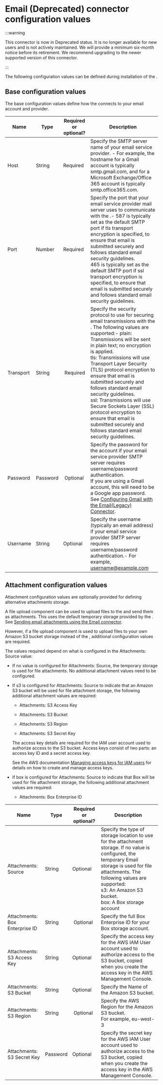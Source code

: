 # Email (Deprecated) connector configuration values

<head>
  <meta name="guidename" content="Flow"/>
  <meta name="context" content="GUID-109ed362-cb5b-4580-9cc8-d44504ff6cf7"/>
</head>

:::warning

This connector is now in Deprecated status. It is no longer available for new users and is not actively maintained. We will provide a minimum six-month notice before its retirement. We recommend upgrading to the newer supported version of this connector.

:::

The following configuration values can be defined during installation of the .

## Base configuration values

The base configuration values define how the connects to your email account and provider.

|Name|Type|Required or optional?|Description|
|----|----|---------------------|-----------|
|Host|String|Required |Specify the SMTP server name of your email service provider. -   For example, the hostname for a Gmail account is typically smtp.gmail.com, and for a Microsoft Exchange/Office 365 account is typically smtp.office365.com.|
|Port|Number|Required |Specify the port that your email service provider mail server uses to communicate with the .-   587 is typically set as the default SMTP port if tls transport encryption is specified, to ensure that email is submitted securely and follows standard email security guidelines.<br />   465 is typically set as the default SMTP port if ssl transport encryption is specified, to ensure that email is submitted securely and follows standard email security guidelines.|
|Transport|String| Required|Specify the security protocol to use for securing email transmissions with the . The following values are supported:-   plain: Transmissions will be sent in plain text; no encryption is applied.<br />   tls: Transmissions will use Transport Layer Security \(TLS\) protocol encryption to ensure that email is submitted securely and follows standard email security guidelines. <br />   ssl: Transmissions will use Secure Sockets Layer \(SSL\) protocol encryption to ensure that email is submitted securely and follows standard email security guidelines.|
|Password|Password| Optional|Specify the password for the account if your email service provider SMTP server requires username/password authentication. <br />If you are using a Gmail account, this will need to be a Google app password. See [Configuring Gmail with the Email(Legacy) Connector](flo-Email_Service_Gmail_a3fe1ab9-0cf7-4699-91cd-71d9d54b61bf.md).|
|Username|String|Optional |Specify the username \(typically an email address\) if your email service provider SMTP server requires username/password authentication.-   For example, username@example.com|

## Attachment configuration values

Attachment configuration values are optionally provided for defining alternative attachments storage.

A file upload component can be used to upload files to the and send them as attachments. This uses the default temporary storage provided by the . See [Sending email attachments using the Email connector](flo-Email_Service_Attachments_cfd0438a-8a35-40d8-9c0b-c91a06c4c36b.md).

However, if a file upload component is used to upload files to your own Amazon S3 bucket storage instead of the , additional configuration values are required.

The values required depend on what is configured in the Attachments: Source value:

-   If no value is configured for Attachments: Source, the temporary storage is used for file attachments. No additional attachment values need to be configured.

-   If s3 is configured for Attachments: Source to indicate that an Amazon S3 bucket will be used for file attachment storage, the following additional attachment values are required:

    -   Attachments: S3 Access Key

    -   Attachments: S3 Bucket

    -   Attachments: S3 Region

    -   Attachments: S3 Secret Key

    The access key details are required for the IAM user account used to authorize access to the S3 bucket. Access keys consist of two parts: an access key ID and a secret access key.

    See the AWS documentation [Managing access keys for IAM users](https://docs.aws.amazon.com/IAM/latest/UserGuide/id_credentials_access-keys.html) for details on how to create and manage access keys.

-   If box is configured for Attachments: Source to indicate that Box will be used for file attachment storage, the following additional attachment values are required:

    -   Attachments: Box Enterprise ID


|Name|Type|Required or optional?|Description|
|----|----|---------------------|-----------|
|Attachments: Source|String|Optional |Specify the type of storage location to use for the attachment storage. If no value is configured, the temporary Email storage is used for file attachments. The following values are supported: <br />   s3: An Amazon S3 bucket. <br />   box: A Box storage account|
|Attachments: Box Enterprise ID|String| Optional|Specify the full Box Enterprise ID for your Box storage account.|
|Attachments: S3 Access Key|String|Optional |Specify the access key for the AWS IAM User account used to authorize access to the S3 bucket, copied when you create the access key in the AWS Management Console.|
|Attachments: S3 Bucket|String|Optional |Specify the Name of the Amazon S3 bucket.|
|Attachments: S3 Region|String| Optional|Specify the AWS Region for the Amazon S3 bucket. <br />   For example, eu-west-3|
|Attachments: S3 Secret Key|Password|Optional |Specify the secret key for the AWS IAM User account used to authorize access to the S3 bucket, copied when you create the access key in the AWS Management Console.|
